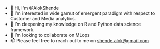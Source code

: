 - 👋 Hi, I’m @AlokShende
- 👀 I’m interested in wide gamut of emergent paradigm with respect to Customer and Media analytics. 
- 🌱 I’m deepening my knowledge on R and Python data science framework.
- 💞️ I’m looking to collaborate on MLops
- 📫 Please feel free to reach out to me on shende.alok@gmail.com

<!---
AlokShende/AlokShende is a ✨ special ✨ repository because its `README.md` (this file) appears on your GitHub profile.
You can click the Preview link to take a look at your changes.
--->
